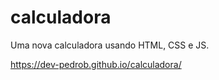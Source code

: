 # calculadora
Uma nova calculadora usando HTML, CSS e JS.

https://dev-pedrob.github.io/calculadora/
